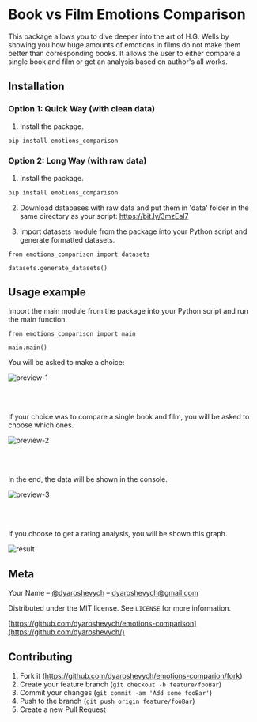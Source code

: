 # Book vs Film Emotions Comparison

This package allows you to dive deeper into the art of H.G. Wells by showing you how huge amounts of emotions in films do not make them better than corresponding books. It allows the user to either compare a single book and film or get an analysis based on author's all works.

## Installation

### Option 1: Quick Way (with clean data)

1. Install the package.

```sh
pip install emotions_comparison
```

### Option 2: Long Way (with raw data)

1. Install the package.

```sh
pip install emotions_comparison
```

2. Download databases with raw data and put them in 'data' folder in the same directory as your script:
   <https://bit.ly/3mzEal7>

3. Import datasets module from the package into your Python script and generate formatted datasets.

```python3
from emotions_comparison import datasets

datasets.generate_datasets()
```

## Usage example

Import the main module from the package into your Python script and run the main function.

```python3
from emotions_comparison import main

main.main()
```

You will be asked to make a choice:

![preview-1](https://gdurl.com/96tW)

<br />
<br />

If your choice was to compare a single book and film, you will be asked to choose which ones.

![preview-2](https://gdurl.com/YzH8)

<br />
<br />

In the end, the data will be shown in the console.

![preview-3](https://gdurl.com/BYx0)

<br />
<br />

If you choose to get a rating analysis, you will be shown this graph.

![result](https://gdurl.com/lQ2X)

## Meta

Your Name – [@dyaroshevych](https://twitter.com/dyaroshevych) – dyaroshevych@gmail.com

Distributed under the MIT license. See `LICENSE` for more information.

[https://github.com/dyaroshevych/emotions-comparison](https://github.com/dyaroshevych/)

## Contributing

1. Fork it (<https://github.com/dyaroshevych/emotions-comparion/fork>)
2. Create your feature branch (`git checkout -b feature/fooBar`)
3. Commit your changes (`git commit -am 'Add some fooBar'`)
4. Push to the branch (`git push origin feature/fooBar`)
5. Create a new Pull Request
